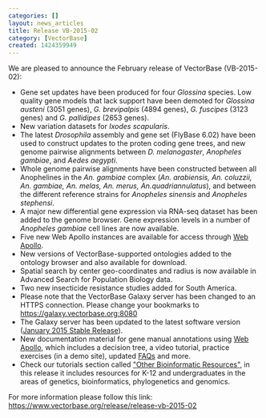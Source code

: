 ```yaml
---
categories: []
layout: news_articles
title: Release VB-2015-02
category: [VectorBase]
created: 1424359949
---
```

We are pleased to announce the February release of VectorBase (VB-2015-02):
<ul>
<li> Gene set updates have been produced for four <em>Glossina</em> species. Low quality gene models that lack support have been demoted for <em>Glossina austeni</em> (3051 genes), <em>G. brevipalpis</em> (4894 genes), <em>G. fuscipes</em> (3123 genes) and <em>G. pallidipes</em> (2653 genes).</li>
<li> New variation datasets for <em>Ixodes scapularis</em>.</li>
<li> The latest <em>Drosophila</em> assembly and gene set (FlyBase 6.02) have been used to construct updates to the proten coding gene trees, and new genome pairwise alignments between <em>D. melanogaster</em>, <em>Anopheles gambiae</em>, and <em>Aedes aegypti</em>.</li>
<li> Whole genome pairwise alignments have been constructed between all Anophelines in the <em>An. gambiae</em> complex (<em>An. arabiensis, An. coluzzii,  An. gambiae, An. melas, An. merus, An.quadriannulatus</em>), and between the different reference strains for <em>Anopheles sinensis</em> and <em>Anopheles stephensi</em>.</li>
<li>A major new differential gene expression via RNA-seq dataset has been added to the genome browser. Gene expression levels in a number of <em>Anopheles gambiae</em> cell lines are now available.
<li>Five new Web Apollo instances are available for access through <a href = '/webapollo'>Web Apollo</a>.</li>
<li>New versions of VectorBase-supported ontologies added to the ontology browser and also available for download.
<li>Spatial search by center geo-coordinates and radius is now available in Advanced Search for Population Biology data.
<li>Two new insecticide resistance studies added for South America.
<li>Please note that the VectorBase Galaxy server has been changed to an HTTPS connection. Please change your bookmarks to <a href="https://galaxy.vectorbase.org:8080">https://galaxy.vectorbase.org:8080</a>
<li>The Galaxy server has been updated to the latest software version (<a href="https://bitbucket.org/galaxy/galaxy-dist/src/d677cb314dccedd8743eba26f1d446cdf97ebf16/?at=latest_2015.01.13">January 2015 Stable Release</a>).
<li>New documentation material for gene manual annotations using <a href="https://www.vectorbase.org/tutorials/community-annotation-tutorials/manual-annotation-web-apollo">Web Apollo</a>, which includes a decision tree, a video tutorial, practice exercises (in a demo site), updated <a href="https://www.vectorbase.org/faqs#webapollo">FAQs</a> and more.  
<li>Check our tutorials section called <a href="/tutorials?qt-tutorials=3#qt-tutorials">"Other Bioinformatic Resources"</a>, in this release it includes resources for K-12 and undergraduates in the areas of genetics, bioinformatics, phylogenetics and genomics. 
</ul>

<p>For more information please follow this link:
<a href="https://www.vectorbase.org/release/release-vb-2015-02">https://www.vectorbase.org/release/release-vb-2015-02</a></p>

